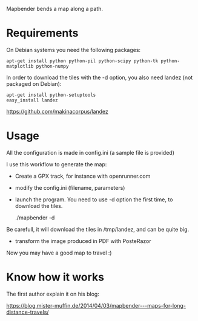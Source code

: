 Mapbender bends a map along a path.


# Requirements

On Debian systems you need the following packages:

	apt-get install python python-pil python-scipy python-tk python-matplotlib python-numpy
	
In order to download the tiles with the -d option, you also need landez (not packaged on Debian):

    apt-get install python-setuptools
    easy_install landez
 
https://github.com/makinacorpus/landez

# Usage

All the configuration is made in config.ini (a sample file is provided)

I use this workflow to generate the map:

- Create a GPX track, for instance with openrunner.com
- modify the config.ini (filename, parameters)
- launch the program. You need to use -d option the first time, to download the tiles.

  ./mapbender -d
  
Be carefull, it will download the tiles in /tmp/landez, and can be quite big.

- transform the image produced in PDF with PosteRazor

Now you may have a good map to travel :)

# Know how it works

The first author explain it on his blog:

https://blog.mister-muffin.de/2014/04/03/mapbender---maps-for-long-distance-travels/
